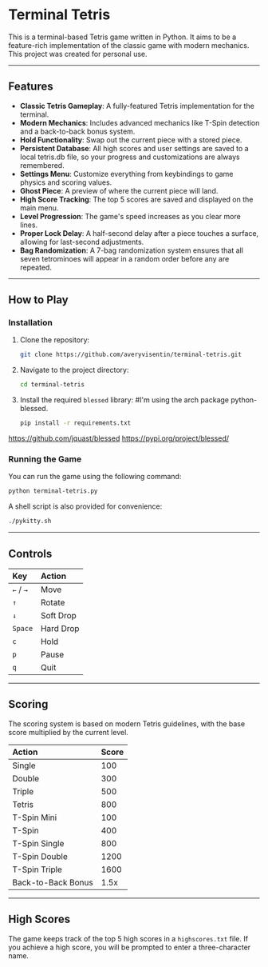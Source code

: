# Terminal Tetris

This is a terminal-based Tetris game written in Python. It aims to be a feature-rich implementation of the classic game with modern mechanics. This project was created for personal use.

-----

## Features

  * **Classic Tetris Gameplay**: A fully-featured Tetris implementation for the terminal.
  * **Modern Mechanics**: Includes advanced mechanics like T-Spin detection and a back-to-back bonus system.
  * **Hold Functionality**: Swap out the current piece with a stored piece.
  * **Persistent Database**: All high scores and user settings are saved to a local tetris.db file, so your progress and customizations are always remembered.
  * **Settings Menu**: Customize everything from keybindings to game physics and scoring values.
  * **Ghost Piece**: A preview of where the current piece will land.
  * **High Score Tracking**: The top 5 scores are saved and displayed on the main menu.
  * **Level Progression**: The game's speed increases as you clear more lines.
  * **Proper Lock Delay**: A half-second delay after a piece touches a surface, allowing for last-second adjustments.
  * **Bag Randomization**: A 7-bag randomization system ensures that all seven tetrominoes will appear in a random order before any are repeated.

-----

## How to Play

### Installation

1.  Clone the repository:
    ```bash
    git clone https://github.com/averyvisentin/terminal-tetris.git
    ```
2.  Navigate to the project directory:
    ```bash
    cd terminal-tetris
    ```
3.  Install the required `blessed` library: #I'm using the arch package python-blessed.
    ```bash
    pip install -r requirements.txt
    ```
https://github.com/jquast/blessed
https://pypi.org/project/blessed/


### Running the Game

You can run the game using the following command:

```bash
python terminal-tetris.py
```

A shell script is also provided for convenience:

```bash
./pykitty.sh
```

-----

## Controls

| Key         | Action        |
| :---------- | :------------ |
| `←` / `→`   | Move          |
| `↑`         | Rotate        |
| `↓`         | Soft Drop     |
| `Space`     | Hard Drop     |
| `c`         | Hold          |
| `p`         | Pause         |
| `q`         | Quit          |

-----

## Scoring

The scoring system is based on modern Tetris guidelines, with the base score multiplied by the current level.

| Action              | Score     |
| :------------------ | :-------- |
| Single              | 100       |
| Double              | 300       |
| Triple              | 500       |
| Tetris              | 800       |
| T-Spin Mini         | 100       |
| T-Spin              | 400       |
| T-Spin Single       | 800       |
| T-Spin Double       | 1200      |
| T-Spin Triple       | 1600      |
| Back-to-Back Bonus  | 1.5x      |

-----

## High Scores

The game keeps track of the top 5 high scores in a `highscores.txt` file. If you achieve a high score, you will be prompted to enter a three-character name.
